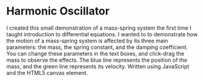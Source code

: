 # Harmonic Oscillator

I created this small demonstration of a mass-spring system the first time I taught introduction to differential equations. I wanted to to demonstrate how the motion of a mass-spring system is affected by its three main parameters: the mass, the spring constant, and the damping coefficient. You can change these parameters in the text boxes, and click-drag the mass to observe the effects. The blue line represents the position of the mass, and the green line represents its velocity. Written using JavaScript and the HTML5 canvas element.
